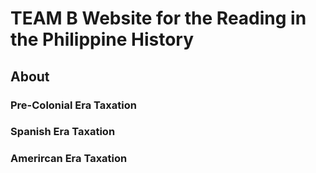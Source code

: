 # TEAM B Website for the Reading in the Philippine History 

## About 

### Pre-Colonial Era Taxation 
### Spanish Era Taxation 
### Amerircan Era Taxation
